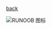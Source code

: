 [back](https://github.com/fangyihui-1/mymain/blob/main/READEME.md)

![RUNOOB 图标](http://static.runoob.com/images/runoob-logo.png "RUNOOB")
